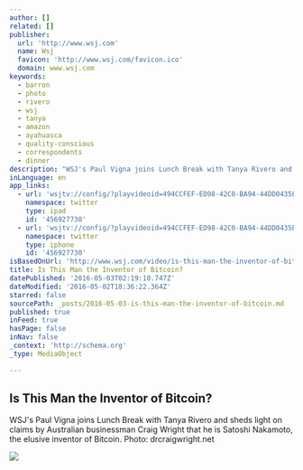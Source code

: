 ```yaml
---
author: []
related: []
publisher:
  url: 'http://www.wsj.com'
  name: Wsj
  favicon: 'http://www.wsj.com/favicon.ico'
  domain: www.wsj.com
keywords:
  - barron
  - photo
  - rivero
  - wsj
  - tanya
  - amazon
  - ayahuasca
  - quality-conscious
  - correspondents
  - dinner
description: "WSJ's Paul Vigna joins Lunch Break with Tanya Rivero and sheds light on claims by Australian businessman Craig Wright that he is Satoshi Nakamoto, the elusive inventor of Bitcoin. Photo: drcraigwright.net"
inLanguage: en
app_links:
  - url: 'wsjtv://config/?playvideoid=494CCFEF-ED98-42C0-BA94-44DD0435E92C'
    namespace: twitter
    type: ipad
    id: '456927730'
  - url: 'wsjtv://config/?playvideoid=494CCFEF-ED98-42C0-BA94-44DD0435E92C'
    namespace: twitter
    type: iphone
    id: '456927730'
isBasedOnUrl: 'http://www.wsj.com/video/is-this-man-the-inventor-of-bitcoin/494CCFEF-ED98-42C0-BA94-44DD0435E92C.html'
title: Is This Man the Inventor of Bitcoin?
datePublished: '2016-05-03T02:19:10.747Z'
dateModified: '2016-05-02T18:36:22.364Z'
starred: false
sourcePath: _posts/2016-05-03-is-this-man-the-inventor-of-bitcoin.md
published: true
inFeed: true
hasPage: false
inNav: false
_context: 'http://schema.org'
_type: MediaObject

---
```

<article style=""><h1>Is This Man the Inventor of Bitcoin?</h1><p>WSJ's Paul Vigna joins Lunch Break with Tanya Rivero and sheds light on claims by Australian businessman Craig Wright that he is Satoshi Nakamoto, the elusive inventor of Bitcoin. Photo: drcraigwright.net</p><img src="http://m.wsj.net/video/20160502/050216lunchbitcoin/050216lunchbitcoin_1280x720.jpg" /></article>